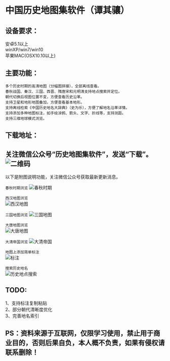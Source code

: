 中国历史地图集软件（谭其骧）  
=======================

设备要求：  
---------
  安卓5.1以上  
  winXP/win7/win10  
  苹果MAC(OSX10.10以上)    

主要功能：  
---------
  `多个历史时期的高清地图（分幅图拼接），全部离线查看。`  
  `春秋战国、秦汉、三国、西晋、隋唐宋和元明清支持地点搜索并定位。`  
  `朝代切换后视图位置不变，方便查看历史沿革。`  
  `支持卫星和地形地图叠加，方便查看基本地形。`  
  `支持离线检索《中国历史地名大辞典》（史为乐），方便了解地名沿革详情。`  
  `支持添加多种地图标注，如手绘涂鸦、箭头、文字、折线等，支持测距。`  
  `支持三维地球模式浏览。`  
  
下载地址： 
----------------  
  关注微信公众号“历史地图集软件”，发送“下载”。  
  ![二维码](https://github.com/cadicex/history_map/blob/master/quardcode.png)  
----------------  
  
      
  以下是附图说明功能，关注微信公众号获取最新更新消息。 
    
  `春秋时期浏览`
  ![春秋时期](https://github.com/cadicex/history_map/blob/master/preview/chunqiu.jpg)  
  
  `西汉地图浏览`  
  ![西汉地图](https://github.com/cadicex/history_map/blob/master/preview/xihan.jpg)  

  `三国地图浏览` 
  ![三国地图](https://github.com/cadicex/history_map/blob/master/preview/sanguo.jpg)  
  
  `大唐地图浏览`  
  ![大唐地图](https://github.com/cadicex/history_map/blob/master/preview/tang.jpg)
  
  `大清帝国浏览`
  ![大清帝国](https://github.com/cadicex/history_map/blob/master/preview/qing.jpg)  
  
  `地图上添加简单标注`    
  ![标注](https://github.com/cadicex/history_map/blob/master/%E7%AE%80%E5%8D%95%E6%B6%82%E9%B8%A6.jpg)  
    
  `搜索历史地名`  
  ![历史地点搜索](https://github.com/cadicex/history_map/blob/master/%E6%90%9C%E7%B4%A2%E8%8D%86%E5%B7%9E.jpg)  

TODO:     
----
  1、支持标注复制粘贴  
  2、部分朝代清晰度优化  
  3、完善地名索引  
  
PS：资料来源于互联网，仅限学习使用，禁止用于商业目的，否则后果自负，本人概不负责，如果有侵权请联系删除！  
-----------
